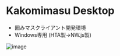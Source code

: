 # Kakomimasu Desktop

* 囲みマスクライアント開発環境
* Windows専用 (HTA製→NW.js製)

![image](https://user-images.githubusercontent.com/69106571/122665716-cd796b00-d1e3-11eb-8b5c-ec0fb7a6466b.png)


